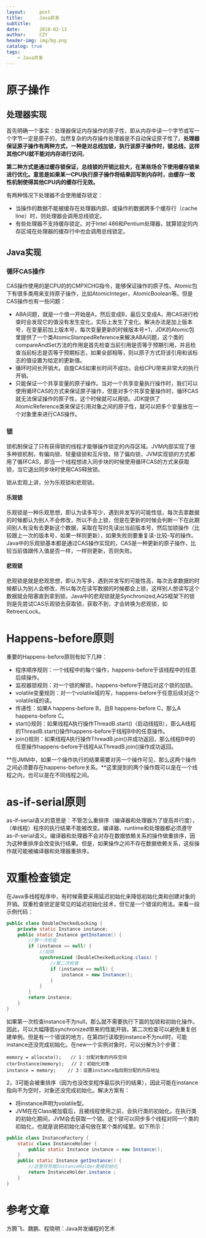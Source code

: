 ```yaml
---
layout:     post
title:      Java并发
subtitle:   
date:       2018-02-13
author:     CZY
header-img: img/bg.png
catalog: true
tags:
    - Java并发
---
```


# 原子操作

## 处理器实现

首先明确一个事实：处理器保证内存操作的原子性，即从内存中读一个字节或写一个字节一定是原子的，当然复杂的内存操作处理器是不自动保证原子性了。**处理器保证原子操作有两种方式，一种是对总线加锁，执行该原子操作时，锁总线，这样其他CPU就不能对内存进行访问**。

**第二种方式是通过缓存锁保证，总线锁的开销比较大，在某些场合下使用缓存锁来进行优化。意思是如果某一CPU执行原子操作将结果回写到内存时，由缓存一致性机制使得其他CPU内的缓存行无效。**

有两种情况下处理器不会使用缓存锁定：
+ 当操作的数据不能被缓存在处理器内部，或操作的数据跨多个缓存行（cache line）时，则处理器会调用总线锁定。
+ 有些处理器不支持缓存锁定。对于Intel 486和Pentium处理器，就算锁定的内存区域在处理器的缓存行中也会调用总线锁定。

## Java实现

### 循环CAS操作

CAS操作使用的是CPU的的CMPXCHG指令，能够保证操作的原子性。Atomic包下有很多类用来支持原子操作，比如AtomicInteger，AtomicBoolean等。但是CAS操作也有一些问题：
+ ABA问题，就是一个值一开始是A，然后变成B，最后又变成A，用CAS进行检查时会发现它的值没有发生变化，实际上发生了变化。解决办法是加上版本号，在变量前加上版本号，每次变量更新的时候版本号+1，JDK的Atomic包里提供了一个类AtomicStampedReference来解决ABA问题，这个类的compareAndSet方法的作用是首先检查当前引用是否等于预期引用，并且检查当前标志是否等于预期标志，如果全部相等，则以原子方式将该引用和该标志的值设置为给定的更新值。
+ 循环时间长开销大。自旋CAS如果长时间不成功，会给CPU带来非常大的执行开销。
+ 只能保证一个共享变量的原子操作。当对一个共享变量执行操作时，我们可以使用循环CAS的方式来保证原子操作，但是对多个共享变量操作时，循环CAS就无法保证操作的原子性，这个时候就可以用锁。JDK提供了AtomicReference类来保证引用对象之间的原子性，就可以把多个变量放在一个对象里来进行CAS操作。

### 锁

锁机制保证了只有获得锁的线程才能够操作锁定的内存区域。JVM内部实现了很多种锁机制，有偏向锁、轻量级锁和互斥锁。除了偏向锁，JVM实现锁的方式都用了循环CAS，即当一个线程想进入同步块的时候使用循环CAS的方式来获取锁，当它退出同步块时使用CAS释放锁。

锁从宏观上讲，分为乐观锁和悲观锁。

#### 乐观锁

乐观锁是一种乐观思想，即认为读多写少，遇到并发写的可能性低，每次去拿数据的时候都认为别人不会修改，所以不会上锁，但是在更新的时候会判断一下在此期间别人有没有去更新这个数据，采取在写时先读出当前版本号，然后加锁操作（比较跟上一次的版本号，如果一样则更新），如果失败则要重复读-比较-写的操作。Java中的乐观锁基本都是通过CAS操作实现的，CAS是一种更新的原子操作，比较当前值跟传入值是否一样，一样则更新，否则失败。

#### 悲观锁

悲观锁是就是悲观思想，即认为写多，遇到并发写的可能性高，每次去拿数据的时候都认为别人会修改，所以每次在读写数据的时候都会上锁，这样别人想读写这个数据就会阻塞直到拿到锁。Java中的悲观锁就是Synchronized,AQS框架下的锁则是先尝试CAS乐观锁去获取锁，获取不到，才会转换为悲观锁，如RetreenLock。

# Happens-before原则

重要的Happens-before原则有如下几种：
+ 程序顺序规则：一个线程中的每个操作，happens-before于该线程中的任意后续操作。
+ 监视器锁规则：对一个锁的解锁，happens-before于随后对这个锁的加锁。
+ volatile变量规则：对一个volatile域的写，happens-before于任意后续对这个volatile域的读。
+ 传递性：如果A happens-before B，且B happens-before C，那么A happens-before C。
+ start()规则：如果线程A执行操作ThreadB.start()（启动线程B），那么A线程的ThreadB.start()操作happens-before于线程B中的任意操作。
+ join()规则：如果线程A执行操作ThreadB.join()并成功返回，那么线程B中的任意操作happens-before于线程A从ThreadB.join()操作成功返回。

**在JMM中，如果一个操作执行的结果需要对另一个操作可见，那么这两个操作之间必须要存在happens-before关系。**这里提到的两个操作既可以是在一个线程之内，也可以是在不同线程之间。

# as-if-serial原则

as-if-serial语义的意思是：不管怎么重排序（编译器和处理器为了提高并行度），（单线程）程序的执行结果不能被改变。编译器、runtime和处理器都必须遵守as-if-serial语义。编译器和处理器不会对存在数据依赖关系的操作做重排序，因为这种重排序会改变执行结果。但是，如果操作之间不存在数据依赖关系，这些操作就可能被编译器和处理器重排序。

# 双重检查锁定

在Java多线程程序中，有时候需要采用延迟初始化来降低初始化类和创建对象的开销。双重检查锁定是常见的延迟初始化技术，但它是一个错误的用法。来看一段示例代码：

```java
public class DoubleCheckedLocking { 
	private static Instance instance;
	public static Instance getInstance() { 
		//第一次检查
		if (instance == null) {
			//加锁
			synchronized (DoubleCheckedLocking.class) {
				//第二次检查
				if (instance == null) {
					instance = new Instance();
				}
			} 
		} 
		return instance;
	} 
}
```

如果第一次检查instance不为null，那么就不需要执行下面的加锁和初始化操作。因此，可以大幅降低synchronized带来的性能开销，第二次检查可以避免重复创建单例。但是有一个错误的地方，在第四行读取到instance不为null时，可能instance还没完成初始化。在new一个实例对象时，可以分解为3个步骤：

```
memory = allocate();　　// 1：分配对象的内存空间
ctorInstance(memory);　 // 2：初始化对象
instance = memory;　　 // 3：设置instance指向刚分配的内存地址
```

2，3可能会被重排序（因为也没改变程序最后执行的结果），因此可能在instance指向不为空时，对象还没完成初始化。解决方案有：
+ 将instance声明为volatile型。
+ JVM在在Class被加载后，且被线程使用之前，会执行类的初始化。在执行类的初始化期间，JVM会去获取一个锁。这个锁可以同步多个线程对同一个类的初始化，也就是说把初始化语句放在某个类的域里。如下所示：

```java
public class InstanceFactory {
	static class InstanceHolder {
		public static Instance instance = new Instance();
	}
	public static Instance getInstance() {
		//这里将导致InstanceHolder类被初始化
		return InstanceHolder.instance ;　　
	}
}
```

# 参考文章

方腾飞、魏鹏、程晓明：Java并发编程的艺术
